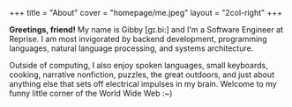 +++
title = "About"
cover = "homepage/me.jpeg"
layout = "2col-right"
+++

**Greetings, friend!** My name is Gibby [gɪ.bi:] and I'm a Software Engineer at Reprise. I am most invigorated by backend development, programming languages, natural language processing, and systems architecture.

Outside of computing, I also enjoy spoken languages, small keyboards, cooking, narrative nonfiction, puzzles, the great outdoors, and just about anything else that sets off electrical impulses in my brain. Welcome to my funny little corner of the World Wide Web :~)

